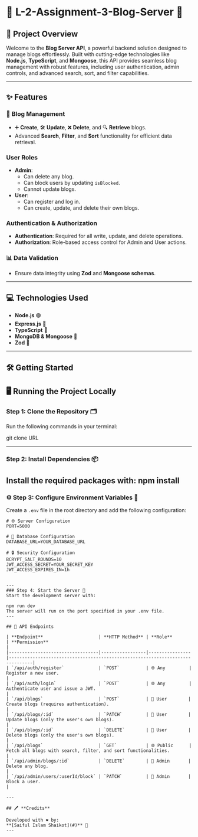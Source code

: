 # 🚀 **L-2-Assignment-3-Blog-Server** 🌟

## 📖 **Project Overview**
Welcome to the **Blog Server API**, a powerful backend solution designed to manage blogs effortlessly. Built with cutting-edge technologies like **Node.js**, **TypeScript**, and **Mongoose**, this API provides seamless blog management with robust features, including user authentication, admin controls, and advanced search, sort, and filter capabilities.

---

## ✨ **Features**

### 📝 **Blog Management**
- ➕ **Create**, 🛠️ **Update**, ❌ **Delete**, and 🔍 **Retrieve** blogs.
- Advanced **Search**, **Filter**, and **Sort** functionality for efficient data retrieval.

### User Roles
- **Admin**:
  - Can delete any blog.
  - Can block users by updating `isBlocked`.
  - Cannot update blogs.
- **User**:
  - Can register and log in.
  - Can create, update, and delete their own blogs.

### Authentication & Authorization
- **Authentication**: Required for all write, update, and delete operations.
- **Authorization**: Role-based access control for Admin and User actions.

### 📊 **Data Validation**
- Ensure data integrity using **Zod** and **Mongoose schemas**.

---

## 💻 **Technologies Used**

- **Node.js** 🟢
- **Express.js** 🚀
- **TypeScript** 📝
- **MongoDB & Mongoose** 🍃
- **Zod** 🔐

---

## 🛠️ **Getting Started**

## 🖥️ Running the Project Locally

### Step 1: Clone the Repository 🗂️
Run the following commands in your terminal:

git clone URL <repository-url>


---
### Step 2: Install Dependencies 📦
Install the required packages with:
npm install
---

### ⚙️ Step 3: Configure Environment Variables 🔐

Create a `.env` file in the root directory and add the following configuration:

```env
# 🌐 Server Configuration
PORT=5000

# 📂 Database Configuration
DATABASE_URL=YOUR_DATABASE_URL

# 🔒 Security Configuration
BCRYPT_SALT_ROUNDS=10
JWT_ACCESS_SECRET=YOUR_SECRET_KEY
JWT_ACCESS_EXPIRES_IN=1h


---
### Step 4: Start the Server 🚀
Start the development server with:

npm run dev
The server will run on the port specified in your .env file.
---

## 📡 API Endpoints

| **Endpoint**                     | **HTTP Method** | **Role**       | **Permission**                                                                 |
|----------------------------------|-----------------|----------------|-------------------------------------------------------------------------------|
| `/api/auth/register`             | `POST`          | 🌐 Any         | Register a new user.                                                          |
| `/api/auth/login`                | `POST`          | 🌐 Any         | Authenticate user and issue a JWT.                                            |
| `/api/blogs`                     | `POST`          | 👤 User        | Create blogs (requires authentication).                                       |
| `/api/blogs/:id`                 | `PATCH`         | 👤 User        | Update blogs (only the user's own blogs).                                     |
| `/api/blogs/:id`                 | `DELETE`        | 👤 User        | Delete blogs (only the user's own blogs).                                     |
| `/api/blogs`                     | `GET`           | 🌐 Public      | Fetch all blogs with search, filter, and sort functionalities.                |
| `/api/admin/blogs/:id`           | `DELETE`        | 👑 Admin       | Delete any blog.                                                              |
| `/api/admin/users/:userId/block` | `PATCH`         | 👑 Admin       | Block a user.                                                                 |

---

## 🖊️ **Credits**

Developed with ❤️ by:  
**[Saiful Islam Shaikot](#)** 🎉
---
